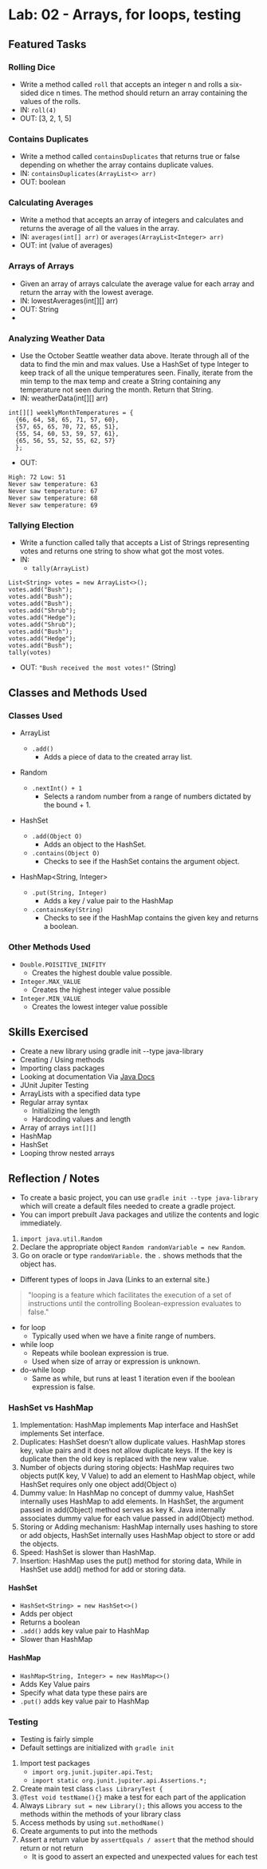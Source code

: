 # Lab: 02 - Arrays, for loops, testing

## Featured Tasks

### Rolling Dice

- Write a method called `roll` that accepts an integer n and rolls a six-sided dice n times. The method should return an array containing the values of the rolls.
- IN: `roll(4)`
- OUT: [3, 2, 1, 5]


### Contains Duplicates

- Write a method called `containsDuplicates` that returns true or false depending on whether the array contains duplicate values.
- IN: `containsDuplicates(ArrayList<> arr)`
- OUT: boolean

### Calculating Averages

- Write a method that accepts an array of integers and calculates and returns the average of all the values in the array.
- IN: `averages(int[] arr)` or `averages(ArrayList<Integer> arr)`
- OUT: int (value of averages)

### Arrays of Arrays

- Given an array of arrays calculate the average value for each array and return the array with the lowest average.
- IN: lowestAverages(int[][] arr)
- OUT: String
- 
### Analyzing Weather Data

- Use the October Seattle weather data above. Iterate through all of the data to find the min and max values. Use a HashSet of type Integer to keep track of all the unique temperatures seen. Finally, iterate from the min temp to the max temp and create a String containing any temperature not seen during the month. Return that String.
- IN: weatherData(int[][] arr)
```
int[][] weeklyMonthTemperatures = {
  {66, 64, 58, 65, 71, 57, 60},
  {57, 65, 65, 70, 72, 65, 51},
  {55, 54, 60, 53, 59, 57, 61},
  {65, 56, 55, 52, 55, 62, 57}
  };
```
  
- OUT: 
```
High: 72 Low: 51
Never saw temperature: 63
Never saw temperature: 67
Never saw temperature: 68
Never saw temperature: 69
```


### Tallying Election

- Write a function called tally that accepts a List of Strings representing votes and returns one string to show what got the most votes.
- IN: 
  - `tally(ArrayList)`
```
List<String> votes = new ArrayList<>();
votes.add("Bush");
votes.add("Bush");
votes.add("Bush");
votes.add("Shrub");
votes.add("Hedge");
votes.add("Shrub");
votes.add("Bush");
votes.add("Hedge");
votes.add("Bush");
tally(votes)
```
- OUT: `"Bush received the most votes!"` (String)

## Classes and Methods Used

### Classes Used

- ArrayList
  - `.add()`
    - Adds a piece of data to the created array list.

- Random
  - `.nextInt() + 1`
    - Selects a random number from a range of numbers dictated by the bound + 1.

- HashSet<Integer>
  - `.add(Object O)`
    - Adds an object to the HashSet.
  - `.contains(Object O)`
    - Checks to see if the HashSet contains the argument object.

- HashMap<String, Integer>
    - `.put(String, Integer)`
      - Adds a key / value pair to the HashMap
    - `.containsKey(String)`
      - Checks to see if the HashMap contains the given key and returns a boolean.

### Other Methods Used

- `Double.POISITIVE_INIFITY`
  - Creates the highest double value possible.
- `Integer.MAX_VALUE`
  - Creates the highest integer value possible
- `Integer.MIN_VALUE`
  - Creates the lowest integer value possible

## Skills Exercised

- Create a new library using gradle init --type java-library
- Creating / Using methods
- Importing class packages
- Looking at documentation Via [Java Docs](https://docs.oracle.com/javase/8/docs/api/)
- JUnit Jupiter Testing
- ArrayLists with a specified data type
- Regular array syntax
  - Initializing the length
  - Hardcoding values and length
- Array of arrays `int[][]`
- HashMap
- HashSet
- Looping throw nested arrays

## Reflection / Notes

- To create a basic project, you can use `gradle init --type java-library` which will create a default files needed to create a gradle project.
- You can import prebuilt Java packages and utilize the contents and logic immediately.
1. `import java.util.Random`
2. Declare the appropriate object `Random randomVariable = new Random`.
3. Go on oracle or type `randomVariable.` the `.` shows methods that the object has.
- Different types of loops in Java (Links to an external site.)
> "looping is a feature which facilitates the execution of a set of instructions until the controlling Boolean-expression evaluates to false."
- for loop 
  - Typically used when we have a finite range of numbers.
- while loop
  - Repeats while boolean expression is true.
  - Used when size of array or expression is unknown.
- do-while loop
  - Same as while, but runs at least 1 iteration even if the boolean expression is false.

### HashSet vs HashMap

1. Implementation: HashMap implements Map interface and HashSet implements Set interface. 
2. Duplicates: HashSet doesn’t allow duplicate values. HashMap stores key, value pairs and it does not allow duplicate keys. If the key is duplicate then the old key is replaced with the new value. 
3. Number of objects during storing objects: HashMap requires two objects put(K key, V Value) to add an element to HashMap object, while HashSet requires only one object add(Object o)
4. Dummy value: In HashMap no concept of dummy value, HashSet internally uses HashMap to add elements. In HashSet, the argument passed in add(Object) method serves as key K. Java internally associates dummy value for each value passed in add(Object) method. 
5. Storing or Adding mechanism: HashMap internally uses hashing to store or add objects, HashSet internally uses HashMap object to store or add the objects. 
6. Speed: HashSet is slower than HashMap. 
7. Insertion: HashMap uses the put() method for storing data, While in HashSet use add() method for add or storing data.

#### HashSet

- `HashSet<String> = new HashSet<>()`
- Adds per object
- Returns a boolean
- `.add()` adds key value pair to HashMap
- Slower than HashMap

#### HashMap

- `HashMap<String, Integer> = new HashMap<>()`
- Adds Key Value pairs
- Specify what data type these pairs are
- `.put()` adds key value pair to HashMap

### Testing
- Testing is fairly simple
- Default settings are initialized with `gradle init`
1. Import test packages
   - `import org.junit.jupiter.api.Test;`
   - `import static org.junit.jupiter.api.Assertions.*;`
2. Create main test class `class LibraryTest {`
3. `@Test void testName(){}` make a test for each part of the application
4. Always `Library sut = new Library();` this allows you access to the methods within the methods of your library class
5. Access methods by using `sut.methodName()`
6. Create arguments to put into the methods
7. Assert a return value by `assertEquals / assert` that the method should return or not return
   - It is good to assert an expected and unexpected values for each test